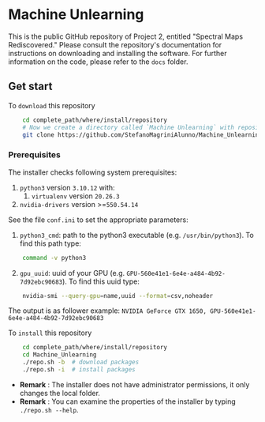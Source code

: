 # Machine Unlearning
This is the public GitHub repository of Project 2, entitled "Spectral Maps Rediscovered."
Please consult the repository's documentation for instructions on downloading and installing the software.
For further information on the code, please refer to the `docs` folder.

## Get start

To `download` this repository
~~~bash
    cd complete_path/where/install/repository
    # Now we create a directory called `Machine Unlearning` with repository:
    git clone https://github.com/StefanoMagriniAlunno/Machine_Unlearning
~~~

### Prerequisites
The installer checks following system prerequisites:
1. `python3` version `3.10.12` with:
   1. `virtualenv` version `20.26.3`
2. `nvidia-drivers` version >=`550.54.14`

See the file `conf.ini` to set the appropriate parameters:

1. `python3_cmd`: path to the python3 executable (e.g. `/usr/bin/python3`). To find this path type:
~~~bash
    command -v python3
~~~
2. `gpu_uuid`: uuid of your GPU (e.g. `GPU-560e41e1-6e4e-a484-4b92-7d92ebc90683`). To find this uuid type:
~~~bash
    nvidia-smi --query-gpu=name,uuid --format=csv,noheader
~~~
The output is as follower example:
`NVIDIA GeForce GTX 1650, GPU-560e41e1-6e4e-a484-4b92-7d92ebc90683`

To `install` this repository
~~~bash
    cd complete_path/where/install/repository
    cd Machine_Unlearning
    ./repo.sh -b  # download packages
    ./repo.sh -i  # install packages
~~~

* **Remark** :  The installer does not have administrator permissions, it only changes the local folder.
* **Remark** : You can examine the properties of the installer by typing `./repo.sh --help`.
